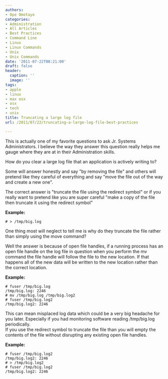 ```yaml
---
authors:
- Ope Omotayo
categories:
- Administration
- All Articles
- Best Practices
- Command Line
- Linux
- Linux Commands
- Unix
- Unix Commands
date: '2011-07-22T08:21:00'
draft: false
header:
  caption: ''
  image: ''
tags:
- apple
- linux
- max osx
- osx
- tech
- unix
title: Truncating a large log file
url: /2011/07/22/truncating-a-large-log-file-best-practices

---
```


This is actually one of my favorite questions to ask Jr. Systems Administrators. I believe the way they answer this question really helps me gauge where they are at in their Administration skills.

How do you clear a large log file that an application is actively writing to?

Some will answer honestly and say "by removing the file" and others will pretend like they careful of everything and say "move the file out of the way and create a new one".

The correct answer is "truncate the file using the redirect symbol" or if you really want to pretend like you are super careful "make a copy of the file then truncate it using the redirect symbol"

**Example:**

    # > /tmp/big.log

One thing most will neglect to tell me is why do they truncate the file rather than simply using the move command?

Well the answer is because of open file handles, if a running process has an open file handle on the log file in question when you perform the mv command the file handle will follow the file to the new location. If that happens all of the new data will be written to the new location rather than the correct location.

**Example:**

    # fuser /tmp/big.log  
    /tmp/big.log: 2246  
    # mv /tmp/big.log /tmp/big.log2  
    # fuser /tmp/big.log2 
    /tmp/big.log2: 2246

This can mean misplaced log data which could be a very big headache for you later. Especially if you had monitoring software reading /tmp/big.log periodically.  
If you use the redirect symbol to truncate the file than you will empty the contents of the file without disrupting any existing open file handles.  
  
**Example:**

    # fuser /tmp/big.log2  
    /tmp/big.log2: 2246  
    # > /tmp/big.log2 
    # fuser /tmp/big.log2  
    /tmp/big.log2: 2246
